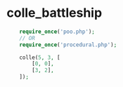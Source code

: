 # colle_battleship

```php
    require_once('poo.php');
    // OR
    require_once('procedural.php');

    colle(5, 3, [
        [0, 0],
        [3, 2],
    ]);
```
